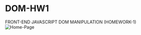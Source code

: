 # DOM-HW1
FRONT-END JAVASCRIPT DOM MANIPULATION (HOMEWORK-1)
![Home-Page](https://user-images.githubusercontent.com/59180837/183268419-e4fcb8f4-c9b6-45ac-afed-f0281b2509f2.JPG)
